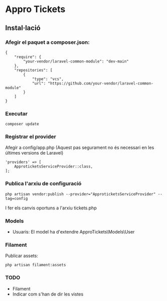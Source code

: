 # Appro Tickets

## Instal·lació

### Afegir el paquet a composer.json:

    {
        "require": {
            "your-vendor/laravel-common-module": "dev-main"
        },
        "repositories": [
            {
                "type": "vcs",
                "url": "https://github.com/your-vendor/laravel-common-module"
            }
        ]
    }

### Executar

    composer update

### Registrar el provider

Afegir a config/app.php (Aquest pas segurament no és necessari en les últimes versions de Laravel)

    'providers' => [
        ApproticketsServiceProvider::class,
    ];

### Publica l'arxiu de configuració

    php artisan vendor:publish --provider="ApproticketsServiceProvider" --tag=config

I fer els canvis oportuns a l'arxiu tickets.php

### Models

- Usuaris: El model ha d'extendre ApproTickets\Models\User

### Filament

Publicar assets:

    php artisan filament:assets

### TODO

- Filament
- Indicar com s'han de dir les vistes